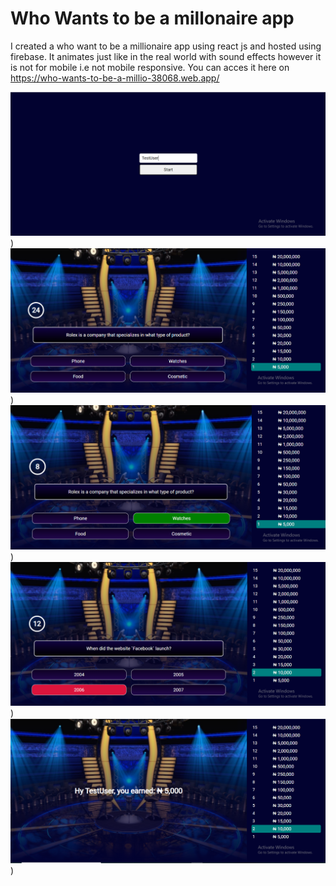 # Who Wants to be a millonaire app
I created a who want to be a millionaire app using react js and hosted using firebase. It animates just like in the real world with sound effects however it is not for mobile i.e not mobile responsive.
You can acces it here on https://who-wants-to-be-a-millio-38068.web.app/


![image1.PNG](https://github.com/Tim1119/who-wants-to-be-a-millionaire/blob/main/src/assets/final-images/image1.PNG?raw=true))
![image2.PNG](https://github.com/Tim1119/who-wants-to-be-a-millionaire/blob/main/src/assets/final-images/image2.PNG?raw=true))
![image3.PNG](https://github.com/Tim1119/who-wants-to-be-a-millionaire/blob/main/src/assets/final-images/image3.PNG?raw=true))
![image4.PNG](https://github.com/Tim1119/who-wants-to-be-a-millionaire/blob/main/src/assets/final-images/image4.PNG?raw=true))
![image5.PNG](https://github.com/Tim1119/who-wants-to-be-a-millionaire/blob/main/src/assets/final-images/image5.PNG?raw=true))
